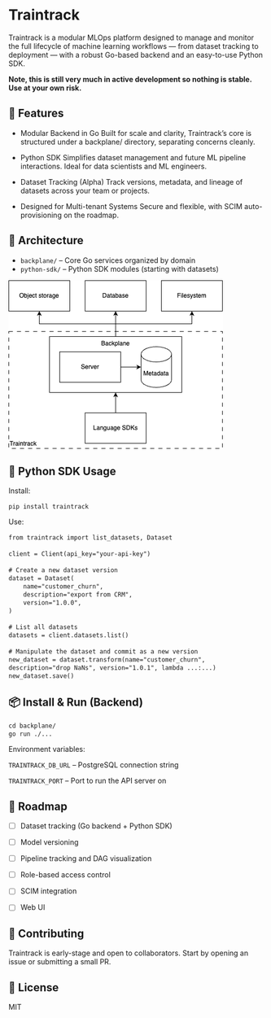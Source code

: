 # Traintrack

Traintrack is a modular MLOps platform designed to manage and monitor the full lifecycle of machine learning workflows — from dataset tracking to deployment — with a robust Go-based backend and an easy-to-use Python SDK.

**Note, this is still very much in active development so nothing is stable. Use at your own risk.**

## 🚀 Features
- Modular Backend in Go
  Built for scale and clarity, Traintrack’s core is structured under a backplane/ directory, separating concerns cleanly.

- Python SDK
  Simplifies dataset management and future ML pipeline interactions. Ideal for data scientists and ML engineers.

- Dataset Tracking (Alpha)
  Track versions, metadata, and lineage of datasets across your team or projects.

- Designed for Multi-tenant Systems
  Secure and flexible, with SCIM auto-provisioning on the roadmap.


## 🧱 Architecture
- `backplane/` – Core Go services organized by domain
- `python-sdk/` – Python SDK modules (starting with datasets)

![Architecture diagram](public/assets/architecture.png)

## 🐍 Python SDK Usage

Install: 

```
pip install traintrack
```

Use: 

```
from traintrack import list_datasets, Dataset

client = Client(api_key="your-api-key")

# Create a new dataset version
dataset = Dataset(
    name="customer_churn",
    description="export from CRM",
    version="1.0.0",
)

# List all datasets
datasets = client.datasets.list()

# Manipulate the dataset and commit as a new version
new_dataset = dataset.transform(name="customer_churn", description="drop NaNs", version="1.0.1", lambda ...:...) 
new_dataset.save()
```

## 📦 Install & Run (Backend)

```
cd backplane/
go run ./...
```

Environment variables:

`TRAINTRACK_DB_URL` – PostgreSQL connection string

`TRAINTRACK_PORT` – Port to run the API server on

## 📅 Roadmap
- [ ] Dataset tracking (Go backend + Python SDK)

- [ ] Model versioning

- [ ] Pipeline tracking and DAG visualization

- [ ] Role-based access control

- [ ] SCIM integration

- [ ] Web UI

## 🤝 Contributing
Traintrack is early-stage and open to collaborators. Start by opening an issue or submitting a small PR.

## 📄 License
MIT
